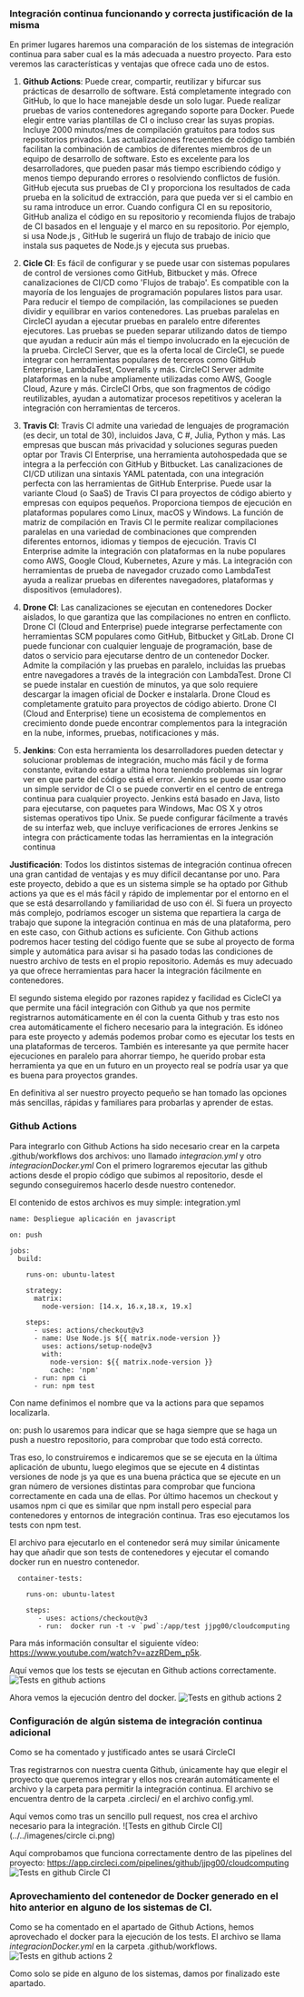 ### Integración continua funcionando y correcta justificación de la misma

En primer lugares haremos una comparación de los sistemas de integración continua para saber cual es la más adecuada a nuestro proyecto.
Para esto veremos las características y ventajas que ofrece cada uno de estos.

1. **Github Actions**: Puede crear, compartir, reutilizar y bifurcar sus prácticas de desarrollo de software.
Está completamente integrado con GitHub, lo que lo hace manejable desde un solo lugar.
Puede realizar pruebas de varios contenedores agregando soporte para Docker.
Puede elegir entre varias plantillas de CI o incluso crear las suyas propias.
Incluye 2000 minutos/mes de compilación gratuitos para todos sus repositorios privados.
Las actualizaciones frecuentes de código también facilitan la combinación de cambios de diferentes miembros de un equipo de desarrollo de software. Esto es excelente para los desarrolladores, que pueden pasar más tiempo escribiendo código y menos tiempo depurando errores o resolviendo conflictos de fusión.
GitHub ejecuta sus pruebas de CI y proporciona los resultados de cada prueba en la solicitud de extracción, para que pueda ver si el cambio en su rama introduce un error.
Cuando configura CI en su repositorio, GitHub analiza el código en su repositorio y recomienda flujos de trabajo de CI basados ​​en el lenguaje y el marco en su repositorio. Por ejemplo, si usa Node.js , GitHub le sugerirá un flujo de trabajo de inicio que instala sus paquetes de Node.js y ejecuta sus pruebas.

2. **Cicle CI**: Es fácil de configurar y se puede usar con sistemas populares de control de versiones como GitHub, Bitbucket y más.
Ofrece canalizaciones de CI/CD como 'Flujos de trabajo'.
Es compatible con la mayoría de los lenguajes de programación populares listos para usar.
Para reducir el tiempo de compilación, las compilaciones se pueden dividir y equilibrar en varios contenedores.
Las pruebas paralelas en CircleCI ayudan a ejecutar pruebas en paralelo entre diferentes ejecutores.
Las pruebas se pueden separar utilizando datos de tiempo que ayudan a reducir aún más el tiempo involucrado en la ejecución de la prueba.
CircleCI Server, que es la oferta local de CircleCI, se puede integrar con herramientas populares de terceros como GitHub Enterprise, LambdaTest, Coveralls y más.
CircleCI Server admite plataformas en la nube ampliamente utilizadas como AWS, Google Cloud, Azure y más.
CircleCI Orbs, que son fragmentos de código reutilizables, ayudan a automatizar procesos repetitivos y aceleran la integración con herramientas de terceros.

3. **Travis CI**: Travis CI admite una variedad de lenguajes de programación (es decir, un total de 30), incluidos Java, C #, Julia, Python y más.
Las empresas que buscan más privacidad y soluciones seguras pueden optar por Travis CI Enterprise, una herramienta autohospedada que se integra a la perfección con GitHub y Bitbucket.
Las canalizaciones de CI/CD utilizan una sintaxis YAML patentada, con una integración perfecta con las herramientas de GitHub Enterprise.
Puede usar la variante Cloud (o SaaS) de Travis CI para proyectos de código abierto y empresas con equipos pequeños.
Proporciona tiempos de ejecución en plataformas populares como Linux, macOS y Windows.
La función de matriz de compilación en Travis CI le permite realizar compilaciones paralelas en una variedad de combinaciones que comprenden diferentes entornos, idiomas y tiempos de ejecución.
Travis CI Enterprise admite la integración con plataformas en la nube populares como AWS, Google Cloud, Kubernetes, Azure y más.
La integración con herramientas de prueba de navegador cruzado como LambdaTest ayuda a realizar pruebas en diferentes navegadores, plataformas y dispositivos (emuladores).

4. **Drone CI**: Las canalizaciones se ejecutan en contenedores Docker aislados, lo que garantiza que las compilaciones no entren en conflicto.
Drone CI (Cloud and Enterprise) puede integrarse perfectamente con herramientas SCM populares como GitHub, Bitbucket y GitLab.
Drone CI puede funcionar con cualquier lenguaje de programación, base de datos o servicio para ejecutarse dentro de un contenedor Docker.
Admite la compilación y las pruebas en paralelo, incluidas las pruebas entre navegadores a través de la integración con LambdaTest.
Drone CI se puede instalar en cuestión de minutos, ya que solo requiere descargar la imagen oficial de Docker e instalarla.
Drone Cloud es completamente gratuito para proyectos de código abierto.
Drone CI (Cloud and Enterprise) tiene un ecosistema de complementos en crecimiento donde puede encontrar complementos para la integración en la nube, informes, pruebas, notificaciones y más.

5. **Jenkins**: Con esta herramienta los desarrolladores pueden detectar y solucionar problemas de integración, mucho más fácil y de forma constante, evitando estar a ultima hora teniendo problemas sin lograr ver en que parte del código está el error.
Jenkins se puede usar como un simple servidor de CI o se puede convertir en el centro de entrega continua para cualquier proyecto.
Jenkins está basado en Java, listo para ejecutarse, con paquetes para Windows, Mac OS X y otros sistemas operativos tipo Unix.
Se puede configurar fácilmente a través de su interfaz web, que incluye verificaciones de errores
Jenkins se integra con prácticamente todas las herramientas en la integración continua

**Justificación**: Todos los distintos sistemas de integración continua ofrecen una gran cantidad de ventajas y es muy difícil decantanse por uno. 
Para este proyecto, debido a que es un sistema simple se ha optado por Github actions ya que es el más fácil y rápido de implementar por el entorno en el que se está desarrollando y familiaridad de uso con él.
Si fuera un proyecto más complejo, podríamos escoger un sistema que repartiera la carga de trabajo que supone la integración continua en más de una plataforma, pero en este caso, con Github actions es suficiente.
Con Github actions podremos hacer testing del código fuente que se sube al proyecto de forma simple y automática para avisar si ha pasado todas las condiciones de nuestro archivo de tests en el propio repositorio.
Además es muy adecuado ya que ofrece herramientas para hacer la integración fácilmente en contenedores.

El segundo sistema elegido por razones rapidez y facilidad es CicleCI ya que permite una fácil integración con Github ya que nos permite registrarnos automáticamente en él con la cuenta Github y tras esto nos crea automáticamente el fichero necesario para la integración.
Es idóneo para este proyecto y además podemos probar como es ejecutar los tests en una plataformas de terceros. También es interesante ya que permite hacer ejecuciones en paralelo para ahorrar tiempo, he querido probar esta herramienta ya que en un futuro en un proyecto real se podría usar ya que es buena para proyectos grandes.

En definitiva al ser nuestro proyecto pequeño se han tomado las opciones más sencillas, rápidas y familiares para probarlas y aprender de estas.

### Github Actions

Para integrarlo con Github Actions ha sido necesario crear en la carpeta .github/workflows dos archivos: uno llamado *integracion.yml* y otro *integracionDocker.yml*
Con el primero lograremos ejecutar las github actions desde el propio código que subimos al repositorio, desde el segundo conseguiremos hacerlo desde nuestro contenedor.

El contenido de estos archivos es muy simple:
integration.yml
```
name: Despliegue aplicación en javascript

on: push

jobs:
  build:

    runs-on: ubuntu-latest

    strategy:
      matrix:
        node-version: [14.x, 16.x,18.x, 19.x]

    steps:
      - uses: actions/checkout@v3
      - name: Use Node.js ${{ matrix.node-version }}
        uses: actions/setup-node@v3
        with:
          node-version: ${{ matrix.node-version }}
          cache: 'npm'
      - run: npm ci
      - run: npm test
```
Con name definimos el nombre que va la actions para que sepamos localizarla.

on: push lo usaremos para indicar que se haga siempre que se haga un push a nuestro repositorio, para comprobar que todo está correcto.

Tras eso, lo construiremos e indicaremos que se se ejecuta en la última aplicación de ubuntu, luego elegimos que se ejecute en 4 distintas versiones de node js ya que es una buena práctica que se ejecute en un gran número de versiones distintas para comprobar que funciona correctamente en cada una de ellas.
Por último hacemos un checkout y usamos npm ci que es similar que npm install pero especial para contenedores y entornos de integración continua. Tras eso ejecutamos los tests con npm test.


El archivo para ejecutarlo en el contenedor será muy similar únicamente hay que añadir que son tests de contenedores y ejecutar el comando docker run en nuestro contenedor.
```
  container-tests:

    runs-on: ubuntu-latest

    steps:
       - uses: actions/checkout@v3
       - run:  docker run -t -v `pwd`:/app/test jjpg00/cloudcomputing

```
Para más información consultar el siguiente vídeo: https://www.youtube.com/watch?v=azzRDem_p5k.

Aquí vemos que los tests se ejecutan en Github actions correctamente.
![Tests en github actions](../../imagenes/tests1.png)

Ahora vemos la ejecución dentro del docker.
![Tests en github actions 2](../../imagenes/tests2.png)

### Configuración de algún sistema de integración continua adicional
Como se ha comentado y justificado antes se usará CircleCI

Tras registrarnos con nuestra cuenta Github, únicamente hay que elegir el proyecto que queremos integrar y ellos nos crearán automáticamente el archivo y la carpeta para permitir la integración continua.
El archivo se encuentra dentro de la carpeta .circleci/ en el archivo config.yml.

Aquí vemos como tras un sencillo pull request, nos crea el archivo necesario para la integración.
![Tests en github Circle CI](../../imagenes/circle ci.png)

Aquí comprobamos que funciona correctamente dentro de las pipelines del proyecto: https://app.circleci.com/pipelines/github/jjpg00/cloudcomputing
![Tests en github Circle CI](../../imagenes/test2.png)

### Aprovechamiento del contenedor de Docker generado en el hito anterior en alguno de los sistemas de CI.
Como se ha comentado en el apartado de Github Actions, hemos aprovechado el docker para la ejecución de los tests. El archivo se llama *integracionDocker.yml* en la carpeta .github/workflows.
![Tests en github actions 2](../../imagenes/tests2.png)


Como solo se pide en alguno de los sistemas, damos por finalizado este apartado.